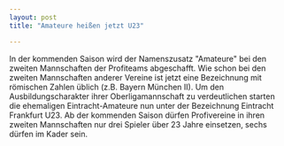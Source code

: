 ```yaml
---
layout: post
title: "Amateure heißen jetzt U23"

---
```


In der kommenden Saison wird der Namenszusatz "Amateure" bei den zweiten Mannschaften der Profiteams abgeschafft. Wie schon bei den zweiten Mannschaften anderer Vereine ist jetzt eine Bezeichnung mit römischen Zahlen üblich (z.B. Bayern München II). Um den Ausbildungscharakter ihrer Oberligamannschaft zu verdeutlichen starten die ehemaligen Eintracht-Amateure nun unter der Bezeichnung Eintracht Frankfurt U23. Ab der kommenden Saison dürfen Profivereine in ihren zweiten Mannschaften nur drei Spieler über 23 Jahre einsetzen, sechs dürfen im Kader sein.


